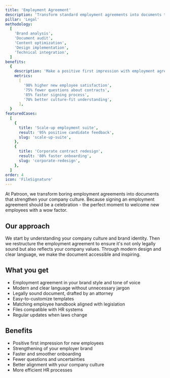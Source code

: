 ```yaml
---
title: 'Employment Agreement'
description: 'Transform standard employment agreements into documents that strengthen your company culture'
pillar: 'Legal'
methodology:
  [
    'Brand analysis',
    'Document audit',
    'Content optimization',
    'Design implementation',
    'Technical integration',
  ]
benefits:
  {
    description: 'Make a positive first impression with employment agreements that align with your brand and culture',
    metrics:
      [
        '90% higher new employee satisfaction',
        '75% fewer questions about contracts',
        '85% faster signing process',
        '70% better culture-fit understanding',
      ],
  }
featuredCases:
  [
    {
      title: 'Scale-up employment suite',
      result: '95% positive candidate feedback',
      slug: 'scale-up-suite',
    },
    {
      title: 'Corporate contract redesign',
      result: '80% faster onboarding',
      slug: 'corporate-redesign',
    },
  ]
order: 4
icon: 'FileSignature'
---
```


At Patroon, we transform boring employment agreements into documents that strengthen your company culture. Because signing an employment agreement should be a celebration - the perfect moment to welcome new employees with a wow factor.

## Our approach

We start by understanding your company culture and brand identity. Then we restructure the employment agreement to ensure it's not only legally sound but also reflects your company values. Through modern design and clear language, we make the document accessible and inspiring.

## What you get

- Employment agreement in your brand style and tone of voice
- Modern and clear language without unnecessary jargon
- Legally sound document, drafted by an attorney
- Easy-to-customize templates
- Matching employee handbook aligned with legislation
- Files compatible with HR systems
- Regular updates when laws change

## Benefits

- Positive first impression for new employees
- Strengthening of your employer brand
- Faster and smoother onboarding
- Fewer questions and uncertainties
- Better alignment with your company culture
- More efficient HR processes
